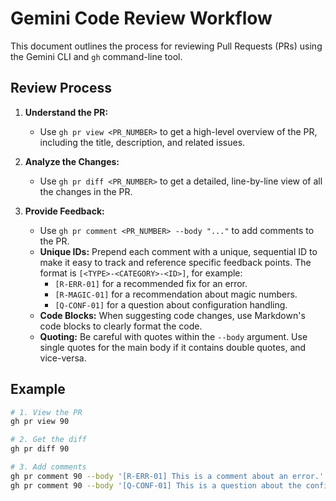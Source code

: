 # Gemini Code Review Workflow

This document outlines the process for reviewing Pull Requests (PRs) using the Gemini CLI and `gh` command-line tool.

## Review Process

1.  **Understand the PR:**
    *   Use `gh pr view <PR_NUMBER>` to get a high-level overview of the PR, including the title, description, and related issues.

2.  **Analyze the Changes:**
    *   Use `gh pr diff <PR_NUMBER>` to get a detailed, line-by-line view of all the changes in the PR.

3.  **Provide Feedback:**
    *   Use `gh pr comment <PR_NUMBER> --body "..."` to add comments to the PR.
    *   **Unique IDs:** Prepend each comment with a unique, sequential ID to make it easy to track and reference specific feedback points. The format is `[<TYPE>-<CATEGORY>-<ID>]`, for example:
        *   `[R-ERR-01]` for a recommended fix for an error.
        *   `[R-MAGIC-01]` for a recommendation about magic numbers.
        *   `[Q-CONF-01]` for a question about configuration handling.
    *   **Code Blocks:** When suggesting code changes, use Markdown's code blocks to clearly format the code.
    *   **Quoting:** Be careful with quotes within the `--body` argument. Use single quotes for the main body if it contains double quotes, and vice-versa.

## Example

```bash
# 1. View the PR
gh pr view 90

# 2. Get the diff
gh pr diff 90

# 3. Add comments
gh pr comment 90 --body '[R-ERR-01] This is a comment about an error.'
gh pr comment 90 --body '[Q-CONF-01] This is a question about the configuration.'
```
